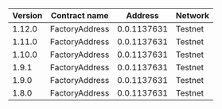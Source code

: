 |Version | Contract name  | Address      | Network    | 
|--------|----------------|--------------|------------|
| 1.12.0 | FactoryAddress | 0.0.1137631  | Testnet    |
| 1.11.0 | FactoryAddress | 0.0.1137631  | Testnet    |
| 1.10.0 | FactoryAddress | 0.0.1137631  | Testnet    |
| 1.9.1  | FactoryAddress | 0.0.1137631  | Testnet    |
| 1.9.0  | FactoryAddress | 0.0.1137631  | Testnet    |
| 1.8.0  | FactoryAddress | 0.0.1137631  | Testnet    |